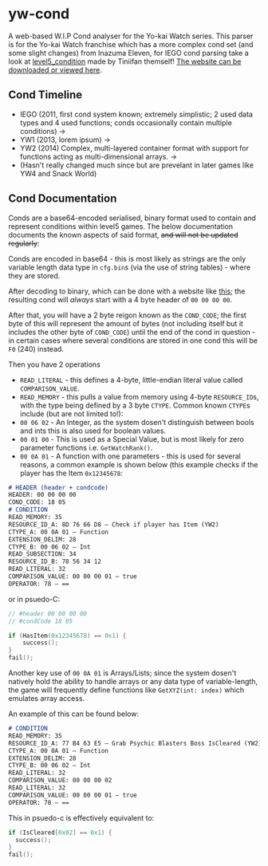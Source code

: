 # yw-cond
A web-based W.I.P Cond analyser for the Yo-kai Watch series.
This parser is for the Yo-kai Watch franchise which has a more complex cond set (and some slight changes) from Inazuma Eleven, for IEGO cond parsing take a look at [level5_condition](https://github.com/Tiniifan/level5_condition/) made by Tiniifan themself!
[The website can be downloaded or viewed here](https://n123git.github.io/yw-cond).

## Cond Timeline
* IEGO (2011, first cond system known; extremely simplistic; 2 used data types and 4 used functions; conds occasionally contain multiple conditions)
  ->
* YW1 (2013, lorem ipsum)
  ->
* YW2 (2014) Complex, multi-layered container format with support for functions acting as multi-dimensional arrays.
->
* (Hasn't really changed much since but are prevelant in later games like YW4 and Snack World)

## Cond Documentation
Conds are a base64-encoded serialised, binary format used to contain and represent conditions within level5 games. The below documentation documents the known aspects of said format, ~~and will not be updated regularly~~:

Conds are encoded in base64 - this is most likely as strings are the only variable length data type in `cfg.bin`s (via the use of string tables) - where they are stored.

After decoding to binary, which can be done with a website like [this](https://cryptii.com/pipes/base64-to-hex); the resulting cond will *always* start with a 4 byte header of `00 00 00 00`.

After that, you will have a 2 byte reigon known as the `COND_CODE`; the first byte of this will represent the amount of bytes (not including itself but it includes the other byte of `COND_CODE`) until the end of the cond in question - in certain cases where several conditions are stored in one cond this will be `F0` (240) instead.

Then you have 2 operations
* `READ_LITERAL` - this defines a 4-byte, little-endian literal value called `COMPARISON_VALUE`.
* `READ_MEMORY` - this pulls a value from memory using 4-byte `RESOURCE_ID`s, with the type being defined by a 3 byte `CTYPE`.
Common known `CTYPE`s include (but are not limited to!):
* `00 06 02` - An Integer, as the system dosen't distinguish between bools and ints this is also used for boolean values.
* `00 01 00` - This is used as a Special Value, but is most likely for zero parameter functions i.e. `GetWatchRank()`.
* `00 0A 01` - A function with one parameters - this is used for several reasons, a common example is shown below (this example checks if the player has the Item `0x12345678`:
```md
# HEADER (header + condcode)
HEADER: 00 00 00 00
COND_CODE: 18 05
# CONDITION
READ_MEMORY: 35
RESOURCE_ID_A: 8D 76 66 D8 — Check if player has Item (YW2)
CTYPE_A: 00 0A 01 — Function
EXTENSION_DELIM: 28
CTYPE_B: 00 06 02 — Int
READ_SUBSECTION: 34
RESOURCE_ID_B: 78 56 34 12
READ_LITERAL: 32
COMPARISON_VALUE: 00 00 00 01 — true
OPERATOR: 78 — ==
```
or in psuedo-C:
```c
// #header 00 00 00 00
// #condCode 18 05

if (HasItem(0x12345678) == 0x1) {
    success();
}
fail();
```
Another key use of `00 0A 01` is Arrays/Lists; since the system dosen't natively hold the ability to handle arrays or any data type of variable-length, the game will frequently define functions like `GetXYZ(int: index)` which emulates array access.

An example of this can be found below:
```md
# CONDITION
READ_MEMORY: 35
RESOURCE_ID_A: 77 B4 63 E5 — Grab Psychic Blasters Boss IsCleared (YW2)
CTYPE_A: 00 0A 01 — Function
EXTENSION_DELIM: 28
CTYPE_B: 00 06 02 — Int
READ_LITERAL: 32
COMPARISON_VALUE: 00 00 00 02
READ_LITERAL: 32
COMPARISON_VALUE: 00 00 00 01 — true
OPERATOR: 78 — ==
```
This in psuedo-c is effectively equivalent to:
```c
if (IsCleared[0x02] == 0x1) {
  success();
}
fail();
```
